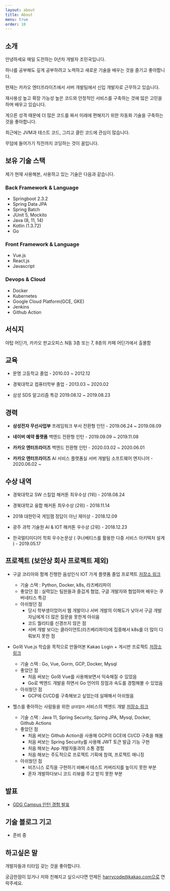 ```yaml
---
layout: about
title: About
menu: true
order: 10
---
```


## 소개

안녕하세요 매일 도전하는 0년차 개발자 조민국입니다.

하나를 공부해도 깊게 공부하려고 노력하고 새로운 기술을 배우는 것을 즐기고 좋아합니다.

현재는 카카오 엔터프라이즈에서 서버 개발팀에서 신입 개발자로 근무하고 있습니다. 

재사용성 높고 확장 가능성 높은 코드와 안정적인 서비스를 구축하는 것에 많은 고민을 하며 배우고 있습니다.

게으른 성격 때문에 더 많은 코드를 짜서 미래에 편해지기 위한 자동화 기술을 구축하는 것을 좋아합니다.

최근에는 JVM과 테스트 코드, 그리고 클린 코드에 관심이 많습니다.

무덤에 들어가기 직전까지 코딩하는 것이 꿈입니다.

## 보유 기술 스택

제가 현재 사용해본, 사용하고 있는 기술은 다음과 같습니다.

### Back Framework & Language

- Springboot 2.3.2
- Spring Data JPA
- Spring Batch
- JUnit 5, Mockito
- Java (8, 11, 14)
- Kotlin (1.3.72)
- Go

### Front Framework & Language

- Vue.js
- React.js
- Javascript

### Devops & Cloud

- Docker
- Kubernetes
- Google Cloud Platform(GCE, GKE) 
- Jenkins
- Github Action

## 서식지

야탑 어딘가, 카카오 판교오피스 N동 3층 또는 7, 8층의 카페 어딘가에서 출몰함

## 교육

- 문명 고등학교 졸업 - 2010.03 ~ 2012.12

- 경북대학교 컴퓨터학부 졸업 - 2013.03 ~ 2020.02

- 삼성 SDS 알고리즘 특강 2019.08.12 ~ 2019.08.23

## 경력

- **삼성전자 무선사업부** 프레임워크 부서 전환형 인턴 - 2019.06.24 ~ 2019.08.09

- **네이버 예약 플랫폼** 백엔드 전환형 인턴 - 2019.09.09 ~ 2019.11.08

- **카카오 엔터프라이즈** 백엔드 전환형 인턴 - 2020.03.02 ~ 2020.06.01

- **카카오 엔터프라이즈** AI 서비스 플랫폼실 서버 개발팀 소프트웨어 엔지니어 - 2020.06.02 ~

## 수상 내역

- 경북대학교 SW 스킬업 해커톤 최우수상 (1위) - 2018.08.24

- 경북대학교 융합 해커톤 최우수상 (2위) - 2018.11.14

- 2018 대한민국 게임잼 정답이 아닌 재미상 - 2018.12.09

- 광주 과학 기술원 AI & IOT 해커톤 우수상 (2위) - 2018.12.23

- 한국멀티미디어 학회 우수논문상 ( 쿠너베티스를 활용한 다중 서비스 아키텍처 설계 ) - 2019.05.17

## 프로젝트 (보안상 회사 프로젝트 제외)

- 구글 코리아와 함께 진행한 음성인식 IOT 가게 플랫폼 졸업 프로젝트 [저장소 링크](https://github.com/minkukjo/CapstoneDesign2)
  - 기술 스택 : Python, Docker, k8s, 라즈베리파이
  - 좋았던 점 : 실력있는 팀원들과 즐겁게 협업, 구글 개발자와 협업하며 배우는 쿠버네티스 특강
  - 아쉬웠던 점 
    - 당시 학부생이었어서 웹 개발이나 서버 개발의 이해도가 낮아서 구글 개발자님에게 더 많은 질문을 못한게 아쉬움
    - 코드 퀄리티를 신경쓰지 않은 점
    - 서버 개발 보다는 클라이언트(라즈베리파이)에 집중해서 k8s를 더 많이 다뤄보지 못한 점

- Go와 Vue.js 학습을 목적으로 만들어본 Kakao Login + 게시판 프로젝트 [저장소 링크](https://github.com/minkukjo/BookStudy)
  - 기술 스택 : Go, Vue, Gorm, GCP, Docker, Mysql
  - 좋았던 점
    - 처음 써보는 Go와 Vue를 사용해보면서 익숙해질 수 있었음
    - Go로 백엔드 개발을 하면서 Go 언어의 장점과 속도를 경험해볼 수 있었음
  - 아쉬웠던 점
    - GCP에 CI/CD를 구축해보고 싶었는데 실패해서 아쉬웠음

- 헬스를 좋아하는 사람들을 위한 `삼대얼마` 서비스의 백엔드 개발 [저장소 링크](https://github.com/depromeet/8th-warming-up-backend-2team)
  - 기술 스택 : Java 11, Spring Security, Spring JPA, Mysql, Docker, Github Actions
  - 좋았던 점 
    - 처음 써보는 Github Action을 사용해 GCP의 GCE에 CI/CD 구축을 해봄
    - 처음 써보는 Spring Security를 사용해 JWT 토큰 발급 기능 구현
    - 처음 해보는 App 개발자들과의 소통 경험
    - 처음 해보는 주도적으로 프로젝트 기획에 참여, 프로젝트 매니징
  - 아쉬웠던 점 
    - 비즈니스 로직을 구현하기 바빠서 테스트 커버리지를 높이지 못한 부분
    - 혼자 개발하다보니 코드 리뷰를 주고 받지 못한 부분

## 발표

- [GDG Campus 인턴 경험 발표](https://festa.io/events/1118?fbclid=IwAR3ZbOFO6raTOddnZO6kdtxn74ig-vFH9-HkXfIlPG05hTeNn4oc4scYZzs)

## 기술 블로그 기고

- 준비 중

## 하고싶은 말

개발자들과 티타임 갖는 것을 좋아합니다.

궁금한점이 있거나 저와 친해지고 싶으시다면 언제든 harrycode@kakao.com으로 연락주세요.
